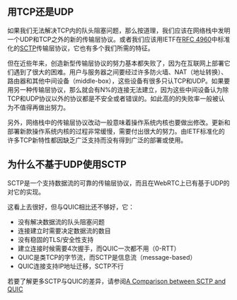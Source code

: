 ## 用TCP还是UDP

如果我们无法解决TCP内的队头阻塞问题，那么按道理，我们应该在网络栈中发明一个UDP和TCP之外的新的传输层协议。或者我们应该用IETF在[RFC
4960](https://tools.ietf.org/html/rfc4960)中标准化的[SCTP](https://en.wikipedia.org/wiki/Stream_Control_Transmission_Protocol)传输层协议，它也有多个我们所需的特征。

但在近些年来，创造新型传输层协议的努力基本都失败了，因为在互联网上部署它们遇到了很大的困难。用户与服务器之间要经过许多防火墙、NAT（地址转换）、路由器和其他中间设备（middle-box），这些设备有很多只认TCP和UDP。如果要用另一种传输层协议，那么就会有N%的连接无法建立，因为这些中间设备认为除TCP和UDP协议以外的协议都是不安全或者错误的。如此高的的失败率一般被认为不值得再做出努力。

另外，网络栈中的传输层协议改动一般意味着操作系统内核也要做出修改。更新和部署新款操作系统内核的过程非常缓慢，需要付出很大的努力。由IETF标准化的许多TCP新特性都因缺乏广泛支持而没有得到广泛的部署或使用。

## 为什么不基于UDP使用SCTP

SCTP是一个支持数据流的可靠的传输层协议，而且在WebRTC上已有基于UDP的对它的实现。

这看上去很好，但与QUIC相比还不够好，它：

- 没有解决数据流的队头阻塞问题
- 连接建立时需要决定数据流的数目
- 没有稳固的TLS/安全性支持
- 建立连接时候需要4次握手，而QUIC一次都不用（0-RTT）
- QUIC是类TCP的字节流，而SCTP是信息流（message-based）
- QUIC连接支持IP地址迁移，SCTP不行

若要了解更多SCTP与QUIC的差异，请参阅[A Comparison between SCTP and QUIC](https://tools.ietf.org/html/draft-joseph-quic-comparison-quic-sctp-00)
